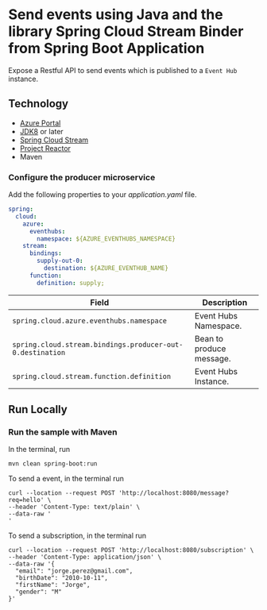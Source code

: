# Send events using Java and the library Spring Cloud Stream Binder from Spring Boot Application

Expose a Restful API to send events which is published to a `Event Hub` instance.

## Technology

- [Azure Portal](https://portal.azure.com/)
- [JDK8](https://www.oracle.com/java/technologies/downloads/) or later
- [Spring Cloud Stream](https://spring.io/blog/2019/04/02/event-driven-java-with-spring-cloud-stream-and-azure-event-hubs-guest-post)
- [Project Reactor](https://projectreactor.io/)
- Maven

### Configure the producer microservice

Add the following properties to your *application.yaml* file.

``` yaml
spring:
  cloud:
    azure:
      eventhubs:
        namespace: ${AZURE_EVENTHUBS_NAMESPACE}
    stream:
      bindings:
        supply-out-0:
          destination: ${AZURE_EVENTHUB_NAME}
      function:
        definition: supply;
```
| Field                                                     | Description              |
|-----------------------------------------------------------|--------------------------|
| `spring.cloud.azure.eventhubs.namespace`                  | Event Hubs Namespace.    |
| `spring.cloud.stream.bindings.producer-out-0.destination` | Bean to produce message. |
| `spring.cloud.stream.function.definition`                 | Event Hubs Instance.     |


## Run Locally

### Run the sample with Maven

In the terminal, run

```shell
mvn clean spring-boot:run
```

To send a event, in the terminal run   

```shell
curl --location --request POST 'http://localhost:8080/message?req=hello' \
--header 'Content-Type: text/plain' \
--data-raw '
'
```

To send a subscription, in the terminal run

```shell
curl --location --request POST 'http://localhost:8080/subscription' \
--header 'Content-Type: application/json' \
--data-raw '{
  "email": "jorge.perez@gmail.com",
  "birthDate": "2010-10-11",
  "firstName": "Jorge",
  "gender": "M"
}'
```




